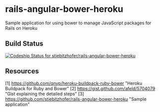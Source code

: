 # rails-angular-bower-heroku #

Sample application for using bower to manage JavaScript packages for Rails on Heroku

## Build Status ##

[ ![Codeship Status for stiebitzhofer/rails-angular-bower-heroku](https://www.codeship.io/projects/a4bfc1d0-1d1e-0131-6161-2e26d21abb16/status?branch=master)](https://www.codeship.io/projects/8390)


## Resources ##

[1] https://github.com/qnyp/heroku-buildpack-ruby-bower "Heroku Buildpack for Ruby and Bower"
[2] https://gist.github.com/afeld/5704079 "Gist explaining the detailed steps"
[3] https://github.com/stiebitzhofer/rails-angular-bower-heroku "Sample application"


